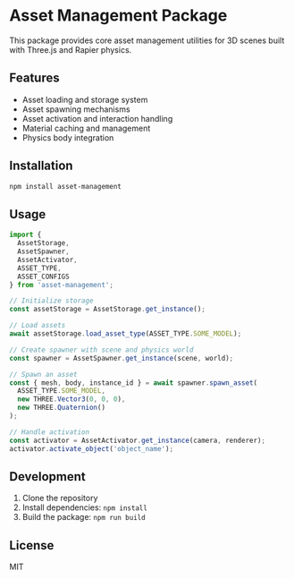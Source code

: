 # Asset Management Package

This package provides core asset management utilities for 3D scenes built with Three.js and Rapier physics.

## Features

- Asset loading and storage system
- Asset spawning mechanisms
- Asset activation and interaction handling
- Material caching and management
- Physics body integration

## Installation

```bash
npm install asset-management
```

## Usage

```javascript
import { 
  AssetStorage, 
  AssetSpawner, 
  AssetActivator, 
  ASSET_TYPE, 
  ASSET_CONFIGS 
} from 'asset-management';

// Initialize storage
const assetStorage = AssetStorage.get_instance();

// Load assets
await assetStorage.load_asset_type(ASSET_TYPE.SOME_MODEL);

// Create spawner with scene and physics world
const spawner = AssetSpawner.get_instance(scene, world);

// Spawn an asset
const { mesh, body, instance_id } = await spawner.spawn_asset(
  ASSET_TYPE.SOME_MODEL,
  new THREE.Vector3(0, 0, 0),
  new THREE.Quaternion()
);

// Handle activation
const activator = AssetActivator.get_instance(camera, renderer);
activator.activate_object('object_name');
```

## Development

1. Clone the repository
2. Install dependencies: `npm install`
3. Build the package: `npm run build`

## License

MIT 